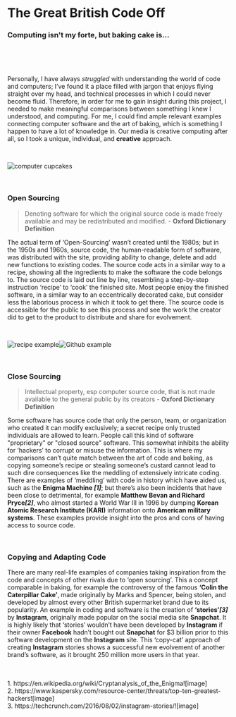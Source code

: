 # The Great British Code Off
### Computing isn't my forte, but baking cake is...
<br>
<br>
<br>
<p>Personally, I have always <em>struggled</em> with understanding the world of code and computers; I’ve found it a place filled with jargon that enjoys flying straight over my head, and technical processes in which I could never become fluid. Therefore, in order for me to gain insight during this project, I needed to make meaningful comparisons between something I knew I understood, and computing. For me, I could find ample relevant examples connecting computer software and the art of baking, which is something I happen to have a lot of knowledge in. Our media is creative computing after all, so I took a unique, individual, and <strong>creative</strong> approach. 
</p>
<br>

![computer cupcakes](https://user-images.githubusercontent.com/94993598/143307336-484e71f7-7c8a-4d40-b9ce-5ab83d89a7af.jpeg)

<br>

### Open Sourcing

> Denoting software for which the original source code is made freely available and may be redistributed and modified. - <strong>Oxford Dictionary Definition</strong>

<p>The actual term of ‘Open-Sourcing’ wasn’t created until the 1980s; but in the 1950s and 1960s, source code, the human-readable form of software, was distributed with the site, providing ability to change, delete and add new functions to existing codes. The source code acts in a similar way to a recipe, showing all the ingredients to make the software the code belongs to. The source code is laid out line by line, resembling a step-by-step instruction ‘recipe’ to ‘cook’ the finished site. Most people enjoy the finished software, in a similar way to an eccentrically decorated cake, but consider less the laborious process in which it took to get there. The source code is accessible for the public to see this process and see the work the creator did to get to the product to distribute and share for evolvement. 
</p>
<br>

![recipe example](https://user-images.githubusercontent.com/94993598/143311030-8da71b5b-bd43-4eb0-9762-68904af1ed74.jpg)![Github example](https://user-images.githubusercontent.com/94993598/143311176-1b6dae3f-49fb-4c12-9c4d-9d5149c7521d.png)


<br>

### Close Sourcing

> Intellectual property, esp computer source code, that is not made available to the general public by its creators - <strong>Oxford Dictionary Definition</strong>

<p>Some software has source code that only the person, team, or organization who created it can modify exclusively; a secret recipe only trusted individuals are allowed to learn. People call this kind of software "proprietary" or "closed source" software. This somewhat inhibits the ability for ‘hackers’ to corrupt or misuse the information. This is where my comparisons can’t quite match between the art of code and baking, as copying someone’s recipe or stealing someone’s custard cannot lead to such dire consequences like the meddling of extensively intricate coding. There are examples of ‘meddling’ with code in history which have aided us, such as the <strong>Enigma Machine <em>[1]</em></strong>; but there’s also been incidents that have been close to detrimental, for example <strong>Matthew Bevan and Richard Pryce<em>[2]</em></strong>, who almost started a World War III in 1996 by dumping <strong>Korean Atomic Research Institute (KARI)</strong> information onto <strong>American military systems</strong>. These examples provide insight into the pros and cons of having access to source code.
</p>
<br>

### Copying and Adapting Code 

<p>There are many real-life examples of companies taking inspiration from the code and concepts of other rivals due to ‘open sourcing’. This a concept comparable in baking, for example the controversy of the famous <strong>‘Colin the Caterpillar Cake’</strong>, made originally by Marks and Spencer, being stolen, and developed by almost every other British supermarket brand due to its popularity. An example in coding and software is the creation of <strong>‘stories’<em>[3]</em></strong> by <strong>Instagram</strong>, originally made popular on the social media site <strong>Snapchat</strong>. It is highly likely that ‘stories’ wouldn’t have been developed by <strong>Instagram</strong> if their owner <strong>Facebook</strong> hadn’t bought out <strong>Snapchat</strong> for $3 billion prior to this software development on the <strong>Instagram</strong> site. This ‘copy-cat’ approach of creating <strong>Instagram</strong> stories shows a successful new evolvement of another brand’s software, as it brought 250 million more users in that year.
</p>
<br>
<br>
1. https://en.wikipedia.org/wiki/Cryptanalysis_of_the_Enigma![image]
<br>
2. https://www.kaspersky.com/resource-center/threats/top-ten-greatest-hackers![image]
<br>
3. https://techcrunch.com/2016/08/02/instagram-stories/![image]
